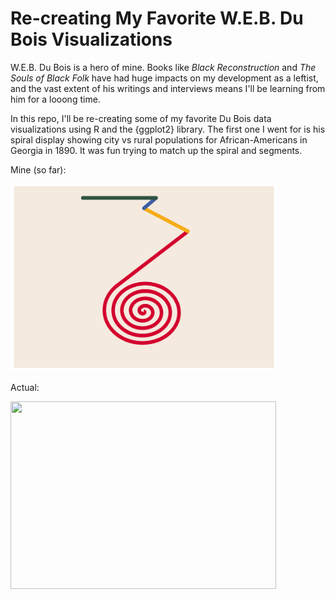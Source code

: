 # Re-creating My Favorite W.E.B. Du Bois Visualizations

W.E.B. Du Bois is a hero of mine. Books like _Black Reconstruction_ and _The Souls of Black Folk_ have had huge impacts on my development as a leftist, and the vast extent of his writings and interviews means I'll be learning from him for a looong time. 

In this repo, I'll be re-creating some of my favorite Du Bois data visualizations using R and the {ggplot2} library. The first one I went for is his spiral display showing city vs rural populations for African-Americans in Georgia in 1890. It was fun trying to match up the spiral and segments.

Mine (so far):

<img src="https://github.com/ddstats1/dubois-viz/blob/main/plots/01_rural-vs-city-for-resume.png" width="425" height="300">

Actual:

<img src="https://th-thumbnailer.cdn-si-edu.com/h2WL28E-CZgGj-Lrvs40-3PMAOE=/1000x750/filters:no_upscale():focal(1223x1116:1224x1117)/https://tf-cmsv2-smithsonianmag-media.s3.amazonaws.com/filer/3b/22/3b22a3d0-0a6f-42fb-a1d6-58019a3d9312/11_33873a_city_and_rural_population_18901.png" width = "425" height="300">
